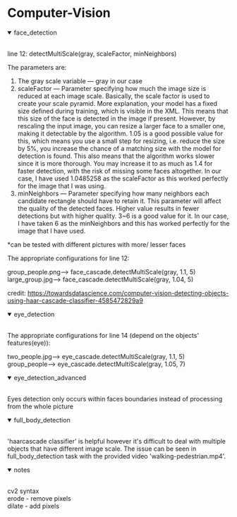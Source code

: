 # Computer-Vision

<details open>
<summary>face_detection</summary>
<br>
  
line 12: detectMultiScale(gray, scaleFactor, minNeighbors)  
  
The parameters are:
1. The gray scale variable — gray in our case
2. scaleFactor — Parameter specifying how much the image size is reduced at each image scale. Basically, the scale factor is used to create your scale pyramid. More explanation, your model has a fixed size defined during training, which is visible in the XML. This means that this size of the face is detected in the image if present. However, by rescaling the input image, you can resize a larger face to a smaller one, making it detectable by the algorithm. 1.05 is a good possible value for this, which means you use a small step for resizing, i.e. reduce the size by 5%, you increase the chance of a matching size with the model for detection is found. This also means that the algorithm works slower since it is more thorough. You may increase it to as much as 1.4 for faster detection, with the risk of missing some faces altogether. In our case, I have used 1.0485258 as the scaleFactor as this worked perfectly for the image that I was using.
3. minNeighbors — Parameter specifying how many neighbors each candidate rectangle should have to retain it. This parameter will affect the quality of the detected faces. Higher value results in fewer detections but with higher quality. 3~6 is a good value for it. In our case, I have taken 6 as the minNeighbors and this has worked perfectly for the image that I have used.  
  
*can be tested with different pictures with more/ lesser faces  
  
The appropriate configurations for line 12:  
  
  group_people.png--> face_cascade.detectMultiScale(gray, 1.1, 5)  
  large_group.jpg--> face_cascade.detectMultiScale(gray, 1.04, 5)

credit: https://towardsdatascience.com/computer-vision-detecting-objects-using-haar-cascade-classifier-4585472829a9
  
</details>

<details open>
<summary>eye_detection</summary>
<br>
  
The appropriate configurations for line 14 (depend on the objects' features(eye)):
  
  two_people.jpg--> eye_cascade.detectMultiScale(gray, 1.1, 5)  
  group_people--> eye_cascade.detectMultiScale(gray, 1.05, 7)
  
</details>

<details open>
<summary>eye_detection_advanced</summary>
<br>
  
Eyes detection only occurs within faces boundaries instead of processing from the whole picture
  
</details>

<details open>
<summary>full_body_detection</summary>
<br>
  
'haarcascade classifier' is helpful however it's difficult to deal with multiple objects that have different image scale. The issue can be seen in full_body_detection task with the provided video 'walking-pedestrian.mp4'.
  
</details>

<details open>
<summary>notes</summary>
<br>
 
cv2 syntax  
erode - remove pixels  
dilate - add pixels
  
</details>
